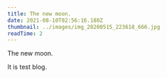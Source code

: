 ```yaml
---
title: The new moon.
date: 2021-08-10T02:56:16.180Z
thumbnail: ../images/img_20200515_223618_666.jpg
readTime: 2
---
```

The new moon.

It is test blog.